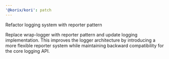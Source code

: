 ```yaml
---
'@korix/kori': patch
---
```


Refactor logging system with reporter pattern

Replace wrap-logger with reporter pattern and update logging implementation. This improves the logger architecture by introducing a more flexible reporter system while maintaining backward compatibility for the core logging API.
